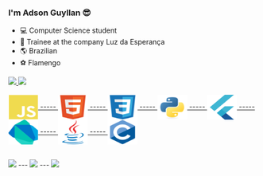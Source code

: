 ### I'm Adson Guyllan 😎

- 💻 Computer Science student
- 🏢 Trainee at the company Luz da Esperança
- 🌎 Brazilian
- ⚽ Flamengo

<div>
  <a href="https://github.com/adsonguyllan">
  <img height="180em" src="https://github-readme-stats.vercel.app/api?username=adsonguyllan&show_icons=true&theme=vision-friendly-dark&include_all_commits=true&count_private=true"/>
  <img height="180em" src="https://github-readme-stats.vercel.app/api/top-langs/?username=adsonguyllan&layout=compact&langs_count=7&theme=vision-friendly-dark"/>
</div>

  <div style="display: inline_block"><br>
  <img align="center" alt="AdGuy-Js" height="50" width="60" src="https://raw.githubusercontent.com/devicons/devicon/master/icons/javascript/javascript-plain.svg">
    -----
  <img align="center" alt="AdGuy-HTML" height="50" width="60" src="https://raw.githubusercontent.com/devicons/devicon/master/icons/html5/html5-original.svg">
    -----
  <img align="center" alt="AdGuy-CSS" height="50" width="60" src="https://raw.githubusercontent.com/devicons/devicon/master/icons/css3/css3-original.svg">
    -----
  <img align="center" alt="AdGuy-Python" height="50" width="60" src="https://raw.githubusercontent.com/devicons/devicon/master/icons/python/python-original.svg">
    -----
  <img align="center" alt="AdGuy-Flutter" height="50" width="60" src="https://raw.githubusercontent.com/devicons/devicon/master/icons/flutter/flutter-original.svg">
    -----
  <img align="center" alt="AdGuy-Flutter" height="50" width="60" src="https://raw.githubusercontent.com/devicons/devicon/master/icons/dart/dart-original.svg">
    -----
  <img align="center" alt="AdGuy-Flutter" height="50" width="60" src="https://raw.githubusercontent.com/devicons/devicon/master/icons/java/java-original.svg">
    -----
  <img align="center" alt="AdGuy-Flutter" height="50" width="60" src="https://raw.githubusercontent.com/devicons/devicon/master/icons/c/c-original.svg">
</div>
  
  ##
  
  <div> 
  <a href="https://instagram.com/adsn_guylln" target="_blank"><img src="https://img.shields.io/badge/-Instagram-%23E4405F?style=for-the-badge&logo=instagram&logoColor=white" target="_blank"></a>
    ---
  <a href = "mailto:adsguyll365@gmail.com"><img src="https://img.shields.io/badge/-Gmail-%23333?style=for-the-badge&logo=gmail&logoColor=white" target="_blank"></a>
    ---
  <a href="https://www.linkedin.com/in/adson-guyllan-39a23721a/"_blank"><img src="https://img.shields.io/badge/-LinkedIn-%230077B5?style=for-the-badge&logo=linkedin&logoColor=white" target="_blank"></a>
 

